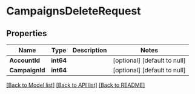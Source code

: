# CampaignsDeleteRequest

## Properties
Name | Type | Description | Notes
------------ | ------------- | ------------- | -------------
**AccountId** | **int64** |  | [optional] [default to null]
**CampaignId** | **int64** |  | [optional] [default to null]

[[Back to Model list]](../README.md#documentation-for-models) [[Back to API list]](../README.md#documentation-for-api-endpoints) [[Back to README]](../README.md)


